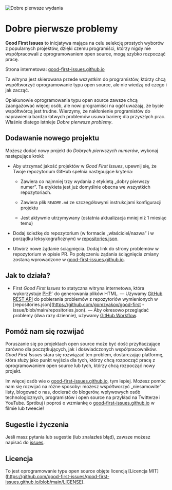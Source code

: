 ﻿![Dobre pierwsze wydania](https://github.com/Krishna01work/good-first-issues.github.io/blob/f5ac4b7f8543913637057e166638f1735512434c/assets/github/social-preview.png)

# Dobre pierwsze problemy

**Good First Issues** to inicjatywa mająca na celu selekcję prostych wyborów z popularnych projektów, dzięki czemu programiści, którzy nigdy nie współpracowali z oprogramowaniem open source, mogą szybko rozpocząć pracę.

Strona internetowa: [good-first-issues.github.io](https://good-first-issues.github.io)

Ta witryna jest skierowana przede wszystkim do programistów, którzy chcą współtworzyć oprogramowanie typu open source, ale nie wiedzą od czego i jak zacząć.

Opiekunowie oprogramowania typu open source zawsze chcą zaangażować więcej osób, ale nowi programiści na ogół uważają, że bycie współtwórcą jest trudne. Wierzymy, że nakłonienie programistów do naprawienia bardzo łatwych problemów usuwa barierę dla przyszłych prac. Właśnie dlatego istnieje *Dobre pierwsze problemy*.

## Dodawanie nowego projektu

Możesz dodać nowy projekt do *Dobrych pierwszych numerów*, wykonaj następujące kroki:

- Aby utrzymać jakość projektów w *Good First Issues*, upewnij się, że Twoje repozytorium GitHub spełnia następujące kryteria:

     - Zawiera co najmniej trzy wydania z etykietą „dobry pierwszy numer”. Ta etykieta jest już domyślnie obecna we wszystkich repozytoriach.

     - Zawiera plik `README.md` ze szczegółowymi instrukcjami konfiguracji projektu

     - Jest aktywnie utrzymywany (ostatnia aktualizacja mniej niż 1 miesiąc temu)

- Dodaj ścieżkę do repozytorium (w formacie „właściciel/nazwa” i w porządku leksykograficznym) w [repositories.json](https://github.com/gomzyakov/good-first-issue/blob/main/repositories.json).

- Utwórz nowe żądanie ściągnięcia. Dodaj link do strony problemów w repozytorium w opisie PR. Po połączeniu żądania ściągnięcia zmiany zostaną wprowadzone w [good-first-issues.github.io](https://good-first-issues.github.io).

## Jak to działa?

- First *Good First Issues* to statyczna witryna internetowa, która wykorzystuje [PHP](https://www.php.net)` do generowania plików HTML.
— Używamy [GitHub REST API](https://docs.github.com/en/rest) do pobierania problemów z repozytoriów wymienionych w [repositories.json](https://github.com/gomzyakov/good-first -issue/blob/main/repositories.json).
— Aby okresowo przeglądać problemy (dwa razy dziennie), używamy [GitHub Workflow](https://docs.github.com/en/actions/using-workflows).

## Pomóż nam się rozwijać

Poruszanie się po projektach open source może być dość przytłaczające zarówno dla początkujących, jak i doświadczonych współpracowników. *Good First Issues* stara się rozwiązać ten problem, dostarczając platformę, która służy jako punkt wyjścia dla tych, którzy chcą rozpocząć pracę z oprogramowaniem open source lub tych, którzy chcą rozpocząć nowy projekt.

Im więcej osób wie o [good-first-issues.github.io](https://good-first-issues.github.io), tym lepiej. Możesz pomóc nam się rozwijać na różne sposoby: możesz współtworzyć „niesamowite” listy, blogować o nas, docierać do blogerów, wpływowych osób technologicznych, programistów i open source na przykład na Twitterze i YouTube. Spróbuj i poproś o wzmiankę o [good-first-issues.github.io](https://good-first-issues.github.io) w filmie lub tweecie!

## Sugestie i życzenia

Jeśli masz pytania lub sugestie (lub znalazłeś błąd), zawsze możesz napisać do [issues](https://github.com/good-first-issues/good-first-issues.github.io/issues).

## Licencja

To jest oprogramowanie typu open source objęte licencją [Licencja MIT] (https://github.com/good-first-issues/good-first-issues.github.io/blob/main/LICENSE).